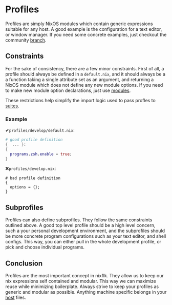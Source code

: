 # Profiles
Profiles are simply NixOS modules which contain generic expressions suitable
for any host. A good example is the configuration for a text editor, or
window manager. If you need some concrete examples, just checkout the
community [branch](https://github.com/nrdxp/nixflk/tree/community/profiles).

## Constraints
For the sake of consistency, there are a few minor constraints. First of all, a
profile should always be defined in a `default.nix`, and it should always be a
a function taking a single attribute set as an argument, and returning a NixOS
module which does not define any new module options. If you need to make new
module option declarations, just use [modules](./modules).

These restrictions help simplify the import logic used to pass profles to
[suites](./suites).

### Example
✔`profiles/develop/default.nix`:
```nix
# good profile definition
{  ... }:
{
  programs.zsh.enable = true;
}
```

❌`profiles/develop.nix`:
```
# bad profile definition
{
  options = {};
}
```

## Subprofiles
Profiles can also define subprofiles. They follow the same constraints outlined
above. A good top level profile should be a high level concern, such a your
personal development environment, and the subprofiles should be more concrete
program configurations such as your text editor, and shell configs. This way,
you can either pull in the whole development profile, or pick and choose
individual programs.

## Conclusion
Profiles are the most important concept in nixflk. They allow us to keep our
nix expressions self contained and modular. This way we can maximize reuse
while minimizing boilerplate. Always strive to keep your profiles as generic
and modular as possible. Anything machine specific belongs in your
[host](./hosts) files.
